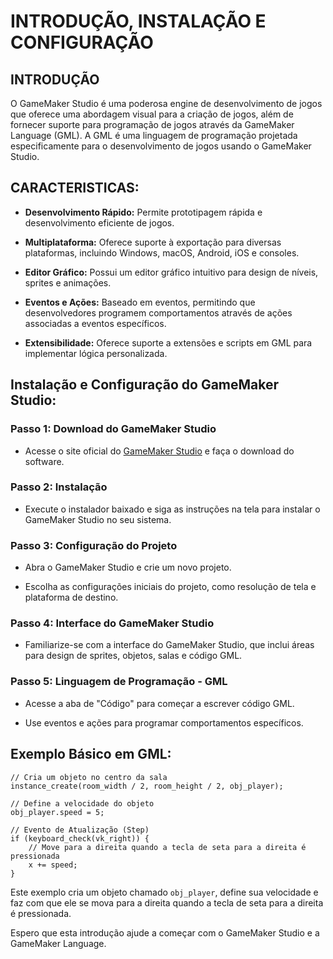 # INTRODUÇÃO, INSTALAÇÃO E CONFIGURAÇÃO
## INTRODUÇÃO
O GameMaker Studio é uma poderosa engine de desenvolvimento de jogos que oferece uma abordagem visual para a criação de jogos, além de fornecer suporte para programação de jogos através da GameMaker Language (GML). A GML é uma linguagem de programação projetada especificamente para o desenvolvimento de jogos usando o GameMaker Studio.

## CARACTERISTICAS:
- **Desenvolvimento Rápido:** Permite prototipagem rápida e desenvolvimento eficiente de jogos.
  
- **Multiplataforma:** Oferece suporte à exportação para diversas plataformas, incluindo Windows, macOS, Android, iOS e consoles.

- **Editor Gráfico:** Possui um editor gráfico intuitivo para design de níveis, sprites e animações.

- **Eventos e Ações:** Baseado em eventos, permitindo que desenvolvedores programem comportamentos através de ações associadas a eventos específicos.

- **Extensibilidade:** Oferece suporte a extensões e scripts em GML para implementar lógica personalizada.

## Instalação e Configuração do GameMaker Studio:
### Passo 1: Download do GameMaker Studio
- Acesse o site oficial do [GameMaker Studio](https://www.yoyogames.com/) e faça o download do software.

### Passo 2: Instalação
- Execute o instalador baixado e siga as instruções na tela para instalar o GameMaker Studio no seu sistema.

### Passo 3: Configuração do Projeto
- Abra o GameMaker Studio e crie um novo projeto.

- Escolha as configurações iniciais do projeto, como resolução de tela e plataforma de destino.

### Passo 4: Interface do GameMaker Studio
- Familiarize-se com a interface do GameMaker Studio, que inclui áreas para design de sprites, objetos, salas e código GML.

### Passo 5: Linguagem de Programação - GML
- Acesse a aba de "Código" para começar a escrever código GML.

- Use eventos e ações para programar comportamentos específicos.

## Exemplo Básico em GML:
```gml
// Cria um objeto no centro da sala
instance_create(room_width / 2, room_height / 2, obj_player);

// Define a velocidade do objeto
obj_player.speed = 5;

// Evento de Atualização (Step)
if (keyboard_check(vk_right)) {
    // Move para a direita quando a tecla de seta para a direita é pressionada
    x += speed;
}
```

Este exemplo cria um objeto chamado `obj_player`, define sua velocidade e faz com que ele se mova para a direita quando a tecla de seta para a direita é pressionada.

Espero que esta introdução ajude a começar com o GameMaker Studio e a GameMaker Language. 